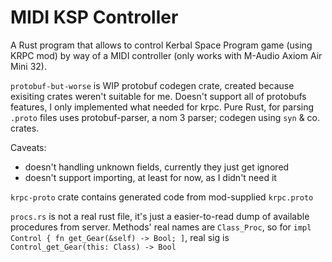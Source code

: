 # MIDI KSP Controller

A Rust program that allows to control Kerbal Space Program game (using KRPC mod)
by way of a MIDI controller (only works with M-Audio Axiom Air Mini 32).

`protobuf-but-worse` is WIP protobuf codegen crate, created because exisiting
crates weren't suitable for me. Doesn't support all of protobufs features,
I only implemented what needed for krpc. Pure Rust, for parsing `.proto` files 
uses protobuf-parser, a nom 3 parser; codegen using `syn` & co. crates.

Caveats:
- doesn't handling unknown fields, currently they just get ignored
- doesn't support importing, at least for now, as I didn't need it

`krpc-proto` crate contains generated code from mod-supplied `krpc.proto`

`procs.rs` is not a real rust file, it's just a easier-to-read dump of
available procedures from server. Methods' real names are `Class_Proc`, so
for `impl Control { fn get_Gear(&self) -> Bool; ]`,
real sig is `Control_get_Gear(this: Class) -> Bool`
